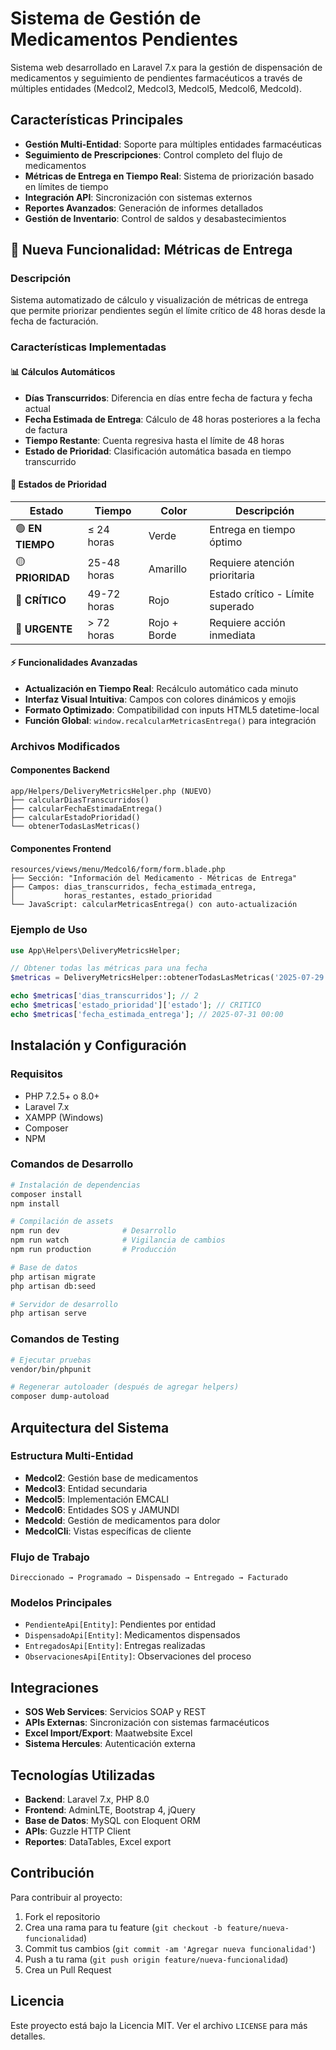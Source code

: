 # Sistema de Gestión de Medicamentos Pendientes

Sistema web desarrollado en Laravel 7.x para la gestión de dispensación de medicamentos y seguimiento de pendientes farmacéuticos a través de múltiples entidades (Medcol2, Medcol3, Medcol5, Medcol6, Medcold).

## Características Principales

- **Gestión Multi-Entidad**: Soporte para múltiples entidades farmacéuticas
- **Seguimiento de Prescripciones**: Control completo del flujo de medicamentos
- **Métricas de Entrega en Tiempo Real**: Sistema de priorización basado en límites de tiempo
- **Integración API**: Sincronización con sistemas externos
- **Reportes Avanzados**: Generación de informes detallados
- **Gestión de Inventario**: Control de saldos y desabastecimientos

## 🚀 Nueva Funcionalidad: Métricas de Entrega

### Descripción
Sistema automatizado de cálculo y visualización de métricas de entrega que permite priorizar pendientes según el límite crítico de 48 horas desde la fecha de facturación.

### Características Implementadas

#### 📊 Cálculos Automáticos
- **Días Transcurridos**: Diferencia en días entre fecha de factura y fecha actual
- **Fecha Estimada de Entrega**: Cálculo de 48 horas posteriores a la fecha de factura
- **Tiempo Restante**: Cuenta regresiva hasta el límite de 48 horas
- **Estado de Prioridad**: Clasificación automática basada en tiempo transcurrido

#### 🚨 Estados de Prioridad
| Estado | Tiempo | Color | Descripción |
|--------|--------|-------|-------------|
| 🟢 **EN TIEMPO** | ≤ 24 horas | Verde | Entrega en tiempo óptimo |
| 🟡 **PRIORIDAD** | 25-48 horas | Amarillo | Requiere atención prioritaria |
| 🔴 **CRÍTICO** | 49-72 horas | Rojo | Estado crítico - Límite superado |
| 🚨 **URGENTE** | > 72 horas | Rojo + Borde | Requiere acción inmediata |

#### ⚡ Funcionalidades Avanzadas
- **Actualización en Tiempo Real**: Recálculo automático cada minuto
- **Interfaz Visual Intuitiva**: Campos con colores dinámicos y emojis
- **Formato Optimizado**: Compatibilidad con inputs HTML5 datetime-local
- **Función Global**: `window.recalcularMetricasEntrega()` para integración

### Archivos Modificados

#### Componentes Backend
```
app/Helpers/DeliveryMetricsHelper.php (NUEVO)
├── calcularDiasTranscurridos()
├── calcularFechaEstimadaEntrega()
├── calcularEstadoPrioridad()
└── obtenerTodasLasMetricas()
```

#### Componentes Frontend
```
resources/views/menu/Medcol6/form/form.blade.php
├── Sección: "Información del Medicamento - Métricas de Entrega"
├── Campos: dias_transcurridos, fecha_estimada_entrega, 
│           horas_restantes, estado_prioridad
└── JavaScript: calcularMetricasEntrega() con auto-actualización
```

### Ejemplo de Uso

```php
use App\Helpers\DeliveryMetricsHelper;

// Obtener todas las métricas para una fecha
$metricas = DeliveryMetricsHelper::obtenerTodasLasMetricas('2025-07-29');

echo $metricas['dias_transcurridos']; // 2
echo $metricas['estado_prioridad']['estado']; // CRITICO
echo $metricas['fecha_estimada_entrega']; // 2025-07-31 00:00
```

## Instalación y Configuración

### Requisitos
- PHP 7.2.5+ o 8.0+
- Laravel 7.x
- XAMPP (Windows)
- Composer
- NPM

### Comandos de Desarrollo

```bash
# Instalación de dependencias
composer install
npm install

# Compilación de assets
npm run dev              # Desarrollo
npm run watch            # Vigilancia de cambios
npm run production       # Producción

# Base de datos
php artisan migrate
php artisan db:seed

# Servidor de desarrollo
php artisan serve
```

### Comandos de Testing

```bash
# Ejecutar pruebas
vendor/bin/phpunit

# Regenerar autoloader (después de agregar helpers)
composer dump-autoload
```

## Arquitectura del Sistema

### Estructura Multi-Entidad
- **Medcol2**: Gestión base de medicamentos
- **Medcol3**: Entidad secundaria
- **Medcol5**: Implementación EMCALI
- **Medcol6**: Entidades SOS y JAMUNDI
- **Medcold**: Gestión de medicamentos para dolor
- **MedcolCli**: Vistas específicas de cliente

### Flujo de Trabajo
```
Direccionado → Programado → Dispensado → Entregado → Facturado
```

### Modelos Principales
- `PendienteApi[Entity]`: Pendientes por entidad
- `DispensadoApi[Entity]`: Medicamentos dispensados
- `EntregadosApi[Entity]`: Entregas realizadas
- `ObservacionesApi[Entity]`: Observaciones del proceso

## Integraciones

- **SOS Web Services**: Servicios SOAP y REST
- **APIs Externas**: Sincronización con sistemas farmacéuticos
- **Excel Import/Export**: Maatwebsite Excel
- **Sistema Hercules**: Autenticación externa

## Tecnologías Utilizadas

- **Backend**: Laravel 7.x, PHP 8.0
- **Frontend**: AdminLTE, Bootstrap 4, jQuery
- **Base de Datos**: MySQL con Eloquent ORM
- **APIs**: Guzzle HTTP Client
- **Reportes**: DataTables, Excel export

## Contribución

Para contribuir al proyecto:

1. Fork el repositorio
2. Crea una rama para tu feature (`git checkout -b feature/nueva-funcionalidad`)
3. Commit tus cambios (`git commit -am 'Agregar nueva funcionalidad'`)
4. Push a tu rama (`git push origin feature/nueva-funcionalidad`)
5. Crea un Pull Request

## Licencia

Este proyecto está bajo la Licencia MIT. Ver el archivo `LICENSE` para más detalles.
